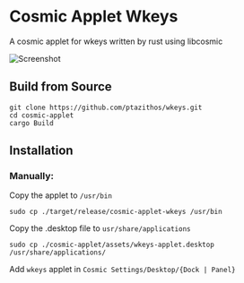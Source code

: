 # Cosmic Applet Wkeys
A cosmic applet for wkeys written by rust using libcosmic

![Screenshot](../assets/wkeys.gif)

## Build from Source
```shell
git clone https://github.com/ptazithos/wkeys.git
cd cosmic-applet
cargo Build 
```

## Installation
### Manually:
Copy the applet to `/usr/bin`
```shell
sudo cp ./target/release/cosmic-applet-wkeys /usr/bin
```
Copy the .desktop file to `usr/share/applications`
```shell
sudo cp ./cosmic-applet/assets/wkeys-applet.desktop /usr/share/applications/
```
Add `wkeys` applet in `Cosmic Settings/Desktop/{Dock | Panel}`
